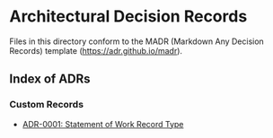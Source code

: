 # Architectural Decision Records

Files in this directory conform to the MADR (Markdown Any Decision Records) template (https://adr.github.io/madr).

## Index of ADRs

### Custom Records

* [ADR-0001: Statement of Work Record Type](custom-records/0001-statement-of-work-record-type.md)